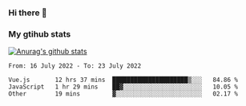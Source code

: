 ### Hi there 👋

### My gtihub stats

[![Anurag's github stats](https://github-readme-stats.vercel.app/api?username=gaozhidong)](https://github.com/gaozhidong/github-readme-stats)

<!--START_SECTION:waka-->

```text
From: 16 July 2022 - To: 23 July 2022

Vue.js       12 hrs 37 mins  █████████████████████▒░░░   84.86 %
JavaScript   1 hr 29 mins    ██▓░░░░░░░░░░░░░░░░░░░░░░   10.05 %
Other        19 mins         ▓░░░░░░░░░░░░░░░░░░░░░░░░   02.17 %
```

<!--END_SECTION:waka-->
